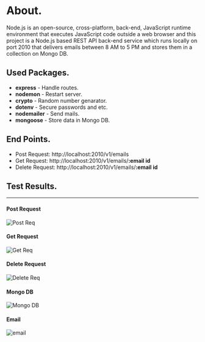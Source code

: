 # About.
Node.js is an open-source, cross-platform, back-end, JavaScript runtime environment that executes JavaScript code outside a web browser and this project is a Node.js based REST API back-end service which runs locally on port 2010 that delivers emails between 8 AM to 5 PM and stores them in a collection on Mongo DB.

## Used Packages.

  - **express** - Handle routes.
  - **nodemon** - Restart server.
  - **crypto** - Random number genarator.
  - **dotenv** - Secure passwords and etc.
  - **nodemailer** - Send mails.
  - **mongoose** - Store data in Mongo DB.
  
## End Points.

- Post Request: http://localhost:2010/v1/emails
- Get Request: http://localhost:2010/v1/emails/**:email id**
- Delete Request: http://localhost:2010/v1/emails/**:email id**

## Test Results.
____
#### Post Request

![Post Req](https://user-images.githubusercontent.com/38062467/101287314-8a424680-3815-11eb-8688-3464010626dd.PNG)

#### Get Request
![Get Req](https://user-images.githubusercontent.com/38062467/101287324-9c23e980-3815-11eb-804c-c7d342e56ae0.PNG)

#### Delete Request
![Delete Req](https://user-images.githubusercontent.com/38062467/101287326-9e864380-3815-11eb-8af5-715b2eae8459.PNG)

#### Mongo DB
![Mongo DB](https://user-images.githubusercontent.com/38062467/101287328-a0500700-3815-11eb-9b9b-150fb4917ae8.PNG)

#### Email
![email](https://user-images.githubusercontent.com/38062467/101287503-9bd81e00-3816-11eb-9133-c3d53eb18063.PNG)
